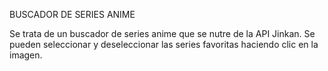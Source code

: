 BUSCADOR DE SERIES ANIME

Se trata de un buscador de series anime que se nutre de la API Jinkan. 
Se pueden seleccionar y deseleccionar las series favoritas haciendo clic en la imagen.